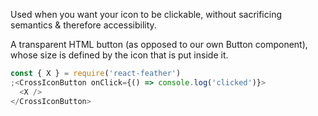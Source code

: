 Used when you want your icon to be clickable, without sacrificing semantics & therefore accessibility.

A transparent HTML button (as opposed to our own Button component), whose size is defined by the icon that is put inside it.

```js
const { X } = require('react-feather')
;<CrossIconButton onClick={() => console.log('clicked')}>
  <X />
</CrossIconButton>
```
